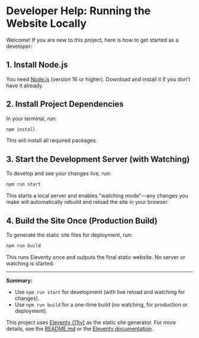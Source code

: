 # Developer Help: Running the Website Locally

Welcome! If you are new to this project, here is how to get started as a developer:

## 1. Install Node.js
You need [Node.js](https://nodejs.org/) (version 16 or higher). Download and install it if you don't have it already.

## 2. Install Project Dependencies
In your terminal, run:
```bash
npm install
```
This will install all required packages.

## 3. Start the Development Server (with Watching)
To develop and see your changes live, run:
```bash
npm run start
```
This starts a local server and enables "watching mode"—any changes you make will automatically rebuild and reload the site in your browser.

## 4. Build the Site Once (Production Build)
To generate the static site files for deployment, run:
```bash
npm run build
```
This runs Eleventy once and outputs the final static website. No server or watching is started.

---

**Summary:**
- Use `npm run start` for development (with live reload and watching for changes).
- Use `npm run build` for a one-time build (no watching, for production or deployment).

This project uses [Eleventy (11ty)](https://www.11ty.dev/) as the static site generator. For more details, see the [README.md](README.md#local-development) or the [Eleventy documentation](https://www.11ty.dev/docs/).
